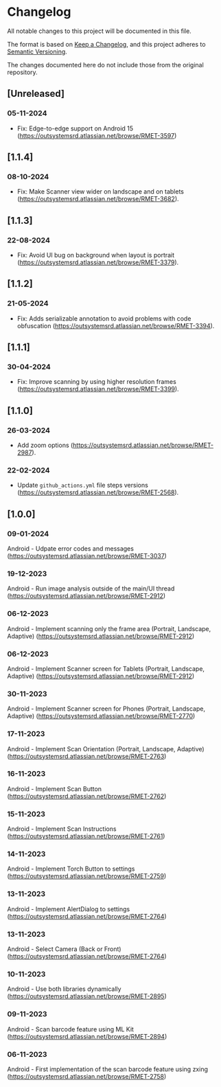 # Changelog
All notable changes to this project will be documented in this file.

The format is based on [Keep a Changelog](https://keepachangelog.com/en/1.0.0/),
and this project adheres to [Semantic Versioning](https://semver.org/spec/v2.0.0.html).

The changes documented here do not include those from the original repository.

## [Unreleased]

### 05-11-2024
- Fix: Edge-to-edge support on Android 15 (https://outsystemsrd.atlassian.net/browse/RMET-3597)

## [1.1.4]

### 08-10-2024
- Fix: Make Scanner view wider on landscape and on tablets (https://outsystemsrd.atlassian.net/browse/RMET-3682).

## [1.1.3]

### 22-08-2024
- Fix: Avoid UI bug on background when layout is portrait (https://outsystemsrd.atlassian.net/browse/RMET-3379).

## [1.1.2]

### 21-05-2024
- Fix: Adds serializable annotation to avoid problems with code obfuscation (https://outsystemsrd.atlassian.net/browse/RMET-3394).

## [1.1.1]

### 30-04-2024
- Fix: Improve scanning by using higher resolution frames (https://outsystemsrd.atlassian.net/browse/RMET-3399).

## [1.1.0]

### 26-03-2024
- Add zoom options (https://outsystemsrd.atlassian.net/browse/RMET-2987).

### 22-02-2024
- Update `github_actions.yml` file steps versions (https://outsystemsrd.atlassian.net/browse/RMET-2568).

## [1.0.0]

### 09-01-2024
Android - Udpate error codes and messages (https://outsystemsrd.atlassian.net/browse/RMET-3037)

### 19-12-2023
Android - Run image analysis outside of the main/UI thread (https://outsystemsrd.atlassian.net/browse/RMET-2912)

### 06-12-2023
Android - Implement scanning only the frame area (Portrait, Landscape, Adaptive) (https://outsystemsrd.atlassian.net/browse/RMET-2912)

### 06-12-2023
Android - Implement Scanner screen for Tablets (Portrait, Landscape, Adaptive) (https://outsystemsrd.atlassian.net/browse/RMET-2912)

### 30-11-2023
Android - Implement Scanner screen for Phones (Portrait, Landscape, Adaptive) (https://outsystemsrd.atlassian.net/browse/RMET-2770)

### 17-11-2023
Android - Implement Scan Orientation (Portrait, Landscape, Adaptive) (https://outsystemsrd.atlassian.net/browse/RMET-2763)

### 16-11-2023
Android - Implement Scan Button (https://outsystemsrd.atlassian.net/browse/RMET-2762)

### 15-11-2023
Android - Implement Scan Instructions (https://outsystemsrd.atlassian.net/browse/RMET-2761)

### 14-11-2023
Android - Implement Torch Button to settings (https://outsystemsrd.atlassian.net/browse/RMET-2759)

### 13-11-2023
Android - Implement AlertDialog to settings (https://outsystemsrd.atlassian.net/browse/RMET-2764)

### 13-11-2023
Android - Select Camera (Back or Front) (https://outsystemsrd.atlassian.net/browse/RMET-2764)

### 10-11-2023
Android - Use both libraries dynamically (https://outsystemsrd.atlassian.net/browse/RMET-2895)

### 09-11-2023
Android - Scan barcode feature using ML Kit (https://outsystemsrd.atlassian.net/browse/RMET-2894)

### 06-11-2023
Android - First implementation of the scan barcode feature using zxing (https://outsystemsrd.atlassian.net/browse/RMET-2758)